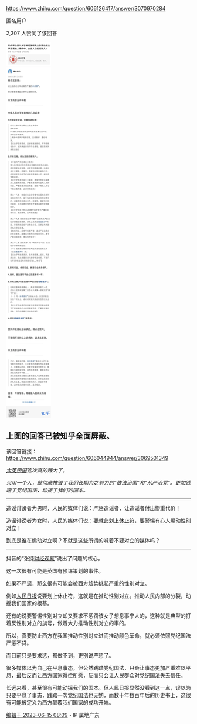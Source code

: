 https://www.zhihu.com/question/606126417/answer/3070970284

匿名用户

2,307 人赞同了该回答



![img](assets/v2-3fd8f737ff04a31e335d81faa2472206_720w.webp)

## 上图的回答已被知乎全面屏蔽。

该回答链接：https://www.zhihu.com/question/606044944/answer/3069501349

*[大英帝国](https://www.zhihu.com/search?q=大英帝国&search_source=Entity&hybrid_search_source=Entity&hybrid_search_extra={"sourceType"%3A"answer"%2C"sourceId"%3A3070970284})这次真的赚大了。*

*只用一个人，就彻底摧毁了我们长期为之努力的“依法治国”和“从严治党”。更加践踏了党纪国法，动摇了我们的国本。*

------

造谣诽谤者为男时，人民的媒体们说：严惩造谣者，让造谣者付出惨重代价！

造谣诽谤者为女时，人民的媒体们说：要就此划上[休止符](https://www.zhihu.com/search?q=休止符&search_source=Entity&hybrid_search_source=Entity&hybrid_search_extra={"sourceType"%3A"answer"%2C"sourceId"%3A3070970284})，要警惕有心人煽动性别对立！

到底是谁在煽动对立啊？不就是这些所谓的喊着不要对立的媒体吗？

------

抖音的“张捷[财经观察](https://www.zhihu.com/search?q=财经观察&search_source=Entity&hybrid_search_source=Entity&hybrid_search_extra={"sourceType"%3A"answer"%2C"sourceId"%3A3070970284})”说出了问题的核心。

这一次很有可能是英国有预谋策划的事件。



如果不严惩，那么很有可能会被西方趁势挑起严重的性别对立。

例如[人民日报](https://www.zhihu.com/search?q=人民日报&search_source=Entity&hybrid_search_source=Entity&hybrid_search_extra={"sourceType"%3A"answer"%2C"sourceId"%3A3070970284})说要划上休止符，这就是在推动性别对立。推动人民内部的分裂，动摇我们国家的根基。

还有的说要警惕性别对立却又要求不惩罚该女子想息事宁人的，这种就是典型的打着反性别对立的旗号，做着大力推动性别对立的事的。

所以，真要防止西方在我国推动性别对立进而推动颜色革命，就必须依照党纪国法严惩不贷。

而目前只是要求惩，都做不到，更别说严惩了。

很多媒体以为自己在平息事态，但公然践踏党纪国法，只会让事态更加严重难以平息，最后反而让西方国家得偿所愿，反而只会让人民群众对党纪国法失去信任。

长远来看，甚至很有可能动摇我们的国本。但人民日报显然没看到这一点，误以为只要平息了事态，践踏一次党纪国法也无妨，而数十年数百年后的历史书上，这很有可能被定义为西方颠覆我们国家的成功开端。

[编辑于 2023-06-15 08:09](https://www.zhihu.com/question/606126417/answer/3070970284)・IP 属地广东